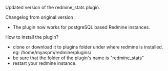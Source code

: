Updated version of the redmine_stats plugin.

Changelog from original version : 

- The plugin now works for postgreSQL based Redmine instances.

How to install the plugin?

- clone or download it to plugins folder under where redmine is installed. eg: /home/myaspm/redmine/plugins/ 
- be sure that the folder of the plugin's name is "redmine_stats"
- restart your redmine instance.
